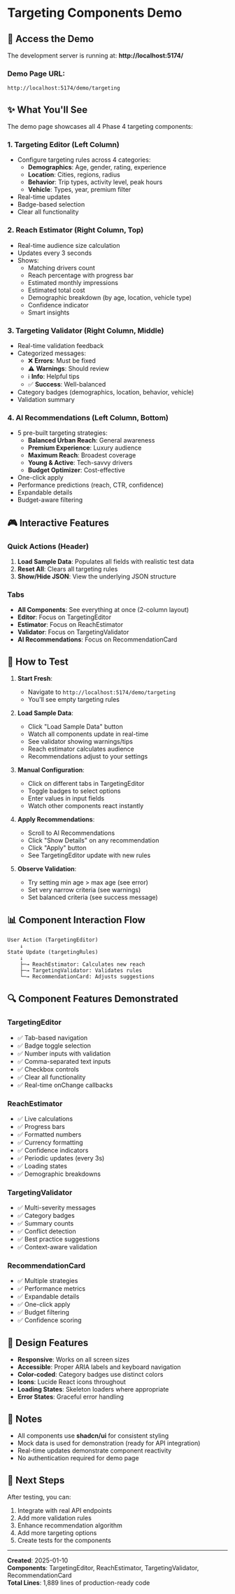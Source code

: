 # Targeting Components Demo

## 🎯 Access the Demo

The development server is running at: **http://localhost:5174/**

### Demo Page URL:
```
http://localhost:5174/demo/targeting
```

## ✨ What You'll See

The demo page showcases all 4 Phase 4 targeting components:

### 1. **Targeting Editor** (Left Column)
- Configure targeting rules across 4 categories:
  - **Demographics**: Age, gender, rating, experience
  - **Location**: Cities, regions, radius
  - **Behavior**: Trip types, activity level, peak hours
  - **Vehicle**: Types, year, premium filter
- Real-time updates
- Badge-based selection
- Clear all functionality

### 2. **Reach Estimator** (Right Column, Top)
- Real-time audience size calculation
- Updates every 3 seconds
- Shows:
  - Matching drivers count
  - Reach percentage with progress bar
  - Estimated monthly impressions
  - Estimated total cost
  - Demographic breakdown (by age, location, vehicle type)
  - Confidence indicator
  - Smart insights

### 3. **Targeting Validator** (Right Column, Middle)
- Real-time validation feedback
- Categorized messages:
  - ❌ **Errors**: Must be fixed
  - ⚠️ **Warnings**: Should review
  - ℹ️ **Info**: Helpful tips
  - ✅ **Success**: Well-balanced
- Category badges (demographics, location, behavior, vehicle)
- Validation summary

### 4. **AI Recommendations** (Left Column, Bottom)
- 5 pre-built targeting strategies:
  - **Balanced Urban Reach**: General awareness
  - **Premium Experience**: Luxury audience
  - **Maximum Reach**: Broadest coverage
  - **Young & Active**: Tech-savvy drivers
  - **Budget Optimizer**: Cost-effective
- One-click apply
- Performance predictions (reach, CTR, confidence)
- Expandable details
- Budget-aware filtering

## 🎮 Interactive Features

### Quick Actions (Header)
1. **Load Sample Data**: Populates all fields with realistic test data
2. **Reset All**: Clears all targeting rules
3. **Show/Hide JSON**: View the underlying JSON structure

### Tabs
- **All Components**: See everything at once (2-column layout)
- **Editor**: Focus on TargetingEditor
- **Estimator**: Focus on ReachEstimator
- **Validator**: Focus on TargetingValidator
- **AI Recommendations**: Focus on RecommendationCard

## 🧪 How to Test

1. **Start Fresh**:
   - Navigate to `http://localhost:5174/demo/targeting`
   - You'll see empty targeting rules

2. **Load Sample Data**:
   - Click "Load Sample Data" button
   - Watch all components update in real-time
   - See validator showing warnings/tips
   - Reach estimator calculates audience
   - Recommendations adjust to your settings

3. **Manual Configuration**:
   - Click on different tabs in TargetingEditor
   - Toggle badges to select options
   - Enter values in input fields
   - Watch other components react instantly

4. **Apply Recommendations**:
   - Scroll to AI Recommendations
   - Click "Show Details" on any recommendation
   - Click "Apply" button
   - See TargetingEditor update with new rules

5. **Observe Validation**:
   - Try setting min age > max age (see error)
   - Set very narrow criteria (see warnings)
   - Set balanced criteria (see success message)

## 📊 Component Interaction Flow

```
User Action (TargetingEditor)
    ↓
State Update (targetingRules)
    ↓
    ├─→ ReachEstimator: Calculates new reach
    ├─→ TargetingValidator: Validates rules
    └─→ RecommendationCard: Adjusts suggestions
```

## 🔍 Component Features Demonstrated

### TargetingEditor
- ✅ Tab-based navigation
- ✅ Badge toggle selection
- ✅ Number inputs with validation
- ✅ Comma-separated text inputs
- ✅ Checkbox controls
- ✅ Clear all functionality
- ✅ Real-time onChange callbacks

### ReachEstimator
- ✅ Live calculations
- ✅ Progress bars
- ✅ Formatted numbers
- ✅ Currency formatting
- ✅ Confidence indicators
- ✅ Periodic updates (every 3s)
- ✅ Loading states
- ✅ Demographic breakdowns

### TargetingValidator
- ✅ Multi-severity messages
- ✅ Category badges
- ✅ Summary counts
- ✅ Conflict detection
- ✅ Best practice suggestions
- ✅ Context-aware validation

### RecommendationCard
- ✅ Multiple strategies
- ✅ Performance metrics
- ✅ Expandable details
- ✅ One-click apply
- ✅ Budget filtering
- ✅ Confidence scoring

## 🎨 Design Features

- **Responsive**: Works on all screen sizes
- **Accessible**: Proper ARIA labels and keyboard navigation
- **Color-coded**: Category badges use distinct colors
- **Icons**: Lucide React icons throughout
- **Loading States**: Skeleton loaders where appropriate
- **Error States**: Graceful error handling

## 📝 Notes

- All components use **shadcn/ui** for consistent styling
- Mock data is used for demonstration (ready for API integration)
- Real-time updates demonstrate component reactivity
- No authentication required for demo page

## 🚀 Next Steps

After testing, you can:
1. Integrate with real API endpoints
2. Add more validation rules
3. Enhance recommendation algorithm
4. Add more targeting options
5. Create tests for the components

---

**Created**: 2025-01-10  
**Components**: TargetingEditor, ReachEstimator, TargetingValidator, RecommendationCard  
**Total Lines**: 1,889 lines of production-ready code
